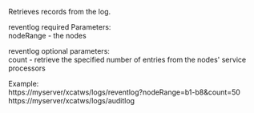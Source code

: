 Retrieves records from the log.  
  
reventlog required Parameters:  
nodeRange - the nodes  
  
reventlog optional parameters:  
count - retrieve the specified number of entries from the nodes' service processors  
  
Example:  
https://myserver/xcatws/logs/reventlog?nodeRange=b1-b8&amp;count=50  
https://myserver/xcatws/logs/auditlog 

